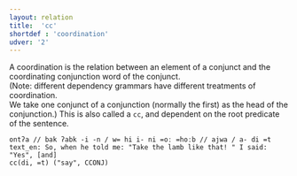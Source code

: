 ```yaml
---
layout: relation
title:  'cc'
shortdef : 'coordination'
udver: '2'
---
```


A coordination is the relation between an element of a conjunct and the coordinating conjunction word of the conjunct.  
(Note: different dependency grammars have different treatments of coordination.  
We take one conjunct of a conjunction (normally the first) as the head of the conjunction.) 
This is also called a `cc`, and dependent on the root predicate of the sentence.

~~~ sdparse
ontʔa // bak ʔabk -i -n / w= hi i- ni =oː =hoːb // ajwa / a- di =t
text_en: So, when he told me: "Take the lamb like that! " I said: "Yes", [and]
cc(di, =t) ("say", CCONJ)
~~~
<!-- Interlanguage links updated Ne 5. května 2024, 18:20:50 CEST -->

